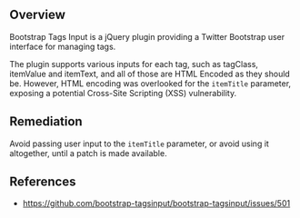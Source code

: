 ## Overview
Bootstrap Tags Input is a jQuery plugin providing a Twitter Bootstrap user interface for managing tags. 

The plugin supports various inputs for each tag, such as tagClass, itemValue and itemText, and all of those are HTML Encoded as they should be. However, HTML encoding was overlooked for the `itemTitle` parameter, exposing a potential Cross-Site Scripting (XSS) vulnerability.

## Remediation
Avoid passing user input to the `itemTitle` parameter, or avoid using it altogether, until a patch is made available.

## References
- https://github.com/bootstrap-tagsinput/bootstrap-tagsinput/issues/501
